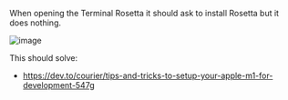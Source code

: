 When opening the Terminal Rosetta it should ask to install Rosetta but it does nothing.

![image](https://user-images.githubusercontent.com/45776359/114376583-1d8cdf00-9b5c-11eb-940d-6ca9e88e523c.png)

This should solve:
- https://dev.to/courier/tips-and-tricks-to-setup-your-apple-m1-for-development-547g